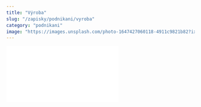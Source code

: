 ```yaml
---
title: "Výroba"
slug: "/zapisky/podnikani/vyroba"
category: "podnikani"
image: "https://images.unsplash.com/photo-1647427060118-4911c9821b82?ixlib=rb-1.2.1&ixid=MnwxMjA3fDB8MHxwaG90by1wYWdlfHx8fGVufDB8fHx8&auto=format&fit=crop&w=1170&q=80"
---
```


![Manufacture](../Assets/Podnikání/Manufacture.pdf)